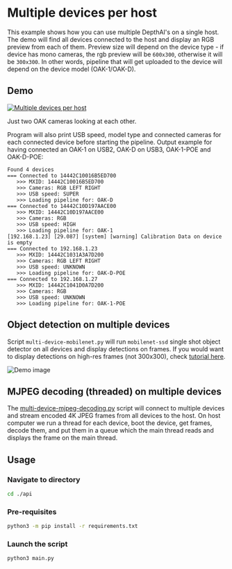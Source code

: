 # Multiple devices per host

This example shows how you can use multiple DepthAI's on a single host. The demo will find all devices connected to the host and display an RGB preview from each of them. Preview size will depend on the device type - if device has mono cameras, the rgb preview will be `600x300`, otherwise it will be `300x300`. In other words,  pipeline that will get uploaded to the device will depend on the device model (OAK-1/OAK-D).

## Demo

[![Multiple devices per host](https://user-images.githubusercontent.com/18037362/113307040-01d83c00-9305-11eb-9a42-c69c72a5dba5.gif)](https://www.youtube.com/watch?v=N1IY2CfhmEc "Multiple devices per host")

Just two OAK cameras looking at each other.

Program will also print USB speed, model type and connected cameras for each connected device before starting the pipeline. Output example for having connected an OAK-1 on USB2, OAK-D on USB3, OAK-1-POE and OAK-D-POE:

```
Found 4 devices
=== Connected to 14442C10016B5ED700
   >>> MXID: 14442C10016B5ED700
   >>> Cameras: RGB LEFT RIGHT
   >>> USB speed: SUPER
   >>> Loading pipeline for: OAK-D
=== Connected to 14442C10D197AACE00
   >>> MXID: 14442C10D197AACE00
   >>> Cameras: RGB
   >>> USB speed: HIGH
   >>> Loading pipeline for: OAK-1
[192.168.1.23] [29.087] [system] [warning] Calibration Data on device is empty
=== Connected to 192.168.1.23
   >>> MXID: 14442C1031A3A7D200
   >>> Cameras: RGB LEFT RIGHT
   >>> USB speed: UNKNOWN
   >>> Loading pipeline for: OAK-D-POE
=== Connected to 192.168.1.27
   >>> MXID: 14442C1041D0A7D200
   >>> Cameras: RGB
   >>> USB speed: UNKNOWN
   >>> Loading pipeline for: OAK-1-POE
```

## Object detection on multiple devices

Script `multi-device-mobilenet.py` will run `mobilenet-ssd` single shot object detector on all devices and display detections on frames.
If you would want to display detections on high-res frames (not 300x300), check [tutorial here](https://docs.luxonis.com/projects/api/en/latest/tutorials/dispaying_detections/).

![Demo image](https://user-images.githubusercontent.com/18037362/146223605-e4fd0fb3-7cf9-40a0-87e0-73d63a46eb2d.png)

## MJPEG decoding (threaded) on multiple devices

The [multi-device-mjpeg-decoding.py](multi-device-mjpeg-decoding.py) script will connect to multiple devices and stream encoded 4K JPEG frames from all devices to the host. On host computer we run a thread for each device, boot the device, get frames,
decode them, and put them in a queue which the main thread reads and displays the frame on the main thread.
## Usage

### Navigate to directory

```bash
cd ./api
```

### Pre-requisites

```bash
python3 -m pip install -r requirements.txt
```

### Launch the script

```bash
python3 main.py
```
